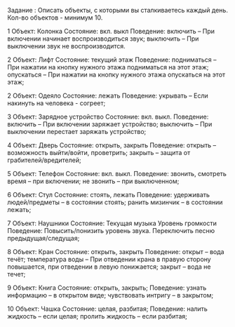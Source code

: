 Задание : Описать объекты, с которыми вы сталкиваетесь каждый день.
Кол-во объектов - минимум 10.

1 Объект: Колонка
Состояние: вкл. выкл
Поведение: включить – При включении начинает воспроизводиться звук;
	         выключить – При выключении звук не воспроизводится.

2 Объект: Лифт
Состояние: текущий этаж
Поведение: подниматься – При нажатии на кнопку нужного этажа подниматься на этот этаж;
	         опускаться – При нажатии на кнопку нужного этажа опускаться на этот этаж;

2 Объект: Одеяло
Состояние: лежать
Поведение: укрывать – Если накинуть на человека - согреет;

3 Объект: Зарядное устройство
Состояние: вкл. выкл.
Поведение: включить – При включении заряжает устройство;
	         выключить – При выключении перестает заряжать устройство;

4 Объект: Дверь
Состояние: открыть, закрыть
Поведение: открыть – возможность выйти/войти, проветрить;
	         закрыть – защита от грабителей/вредителей;


5 Объект: Телефон
Состояние: вкл. выкл.
Поведение: звонить, смотреть время – при включении;
	         не звонить – при выключенном;


6 Объект: Стул
Состояние: стоять, лежать
Поведение: удерживать людей/предметы – в состоянии стоять;
	         ранить мизинчик – в состоянии лежать; 

7 Объект: Наушники
Состояние: Текущая музыка
           Уровень громкости
Поведение: Повысить/понизить уровень звука. Переключить песню предыдущая/следущая;

8 Объект: Кран
Состояние: открыть, закрыть
Поведение: открыт – вода течёт;
           температура воды – При отведении крана в правую сторону повышается, при отведении в левую понижается;
	закрыт – вода не течет;
	            
9 Объект: Книга
Состояние: открыть, закрыть;
Поведение: узнать информацию – в открытом виде;
	         чувствовать интригу – в закрытом;

10 Объект: Чашка
Состояние: целая, разбитая;
Поведение: налить жидкость – если целая;
	         пролить жидкость  – если разбитая;
